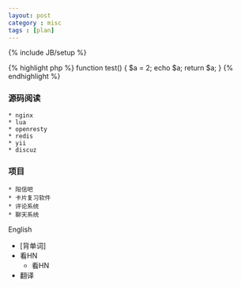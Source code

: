 ```yaml
---
layout: post
category : misc
tags : [plan]
---
```

{% include JB/setup %}

{% highlight php %}
function test() {
    $a = 2;
    echo $a;
    return $a;
}
{% endhighlight %}

### 源码阅读

    * nginx
    * lua
    * openresty
    * redis
    * yii
    * discuz

### 项目

    * 阳信吧
    * 卡片复习软件
    * 评论系统
    * 聊天系统    
English
* [背单词]
* 看HN
    * 看HN
* 翻译